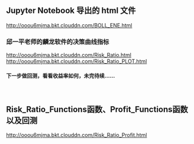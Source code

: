 ## Jupyter Notebook 导出的 html 文件
http://ooou6mjma.bkt.clouddn.com/BOLL_ENE.html
### 邱一平老师的麟龙软件的决策曲线指标
http://ooou6mjma.bkt.clouddn.com/Risk_Ratio.html<br>
http://ooou6mjma.bkt.clouddn.com/Risk_Ratio_PLOT.html
#### 下一步做回测，看看收益率如何，未完待续……
<br>

## Risk_Ratio_Functions函数、Profit_Functions函数以及回测
http://ooou6mjma.bkt.clouddn.com/Risk_Ratio_Profit.html
